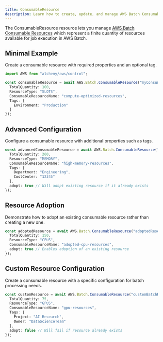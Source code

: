 ```yaml
---
title: ConsumableResource
description: Learn how to create, update, and manage AWS Batch ConsumableResources using Alchemy Cloud Control.
---
```



The ConsumableResource resource lets you manage [AWS Batch Consumable Resources](https://docs.aws.amazon.com/batch/latest/userguide/) which represent a finite quantity of resources available for job execution in AWS Batch.

## Minimal Example

Create a consumable resource with required properties and an optional tag.

```ts
import AWS from "alchemy/aws/control";

const consumableResource = await AWS.Batch.ConsumableResource("myConsumableResource", {
  TotalQuantity: 100,
  ResourceType: "SLOTS",
  ConsumableResourceName: "compute-optimized-resources",
  Tags: {
    Environment: "Production"
  }
});
```

## Advanced Configuration

Configure a consumable resource with additional properties such as tags.

```ts
const advancedConsumableResource = await AWS.Batch.ConsumableResource("advancedResource", {
  TotalQuantity: 200,
  ResourceType: "MEMORY",
  ConsumableResourceName: "high-memory-resources",
  Tags: {
    Department: "Engineering",
    CostCenter: "12345"
  },
  adopt: true // Will adopt existing resource if it already exists
});
```

## Resource Adoption

Demonstrate how to adopt an existing consumable resource rather than creating a new one.

```ts
const adoptedResource = await AWS.Batch.ConsumableResource("adoptedResource", {
  TotalQuantity: 150,
  ResourceType: "CPUS",
  ConsumableResourceName: "adopted-cpu-resources",
  adopt: true // Enables adoption of an existing resource
});
```

## Custom Resource Configuration

Create a consumable resource with a specific configuration for batch processing needs.

```ts
const customResource = await AWS.Batch.ConsumableResource("customBatchResource", {
  TotalQuantity: 75,
  ResourceType: "GPUS",
  ConsumableResourceName: "gpu-resources",
  Tags: {
    Project: "AI-Research",
    Owner: "DataScienceTeam"
  },
  adopt: false // Will fail if resource already exists
});
```

